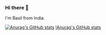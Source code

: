 ### Hi there 👋

I'm Basil from India.

[![Anurag's GitHub stats](https://github-readme-stats.vercel.app/api?username=basilmaben)](https://github.com/anuraghazra/github-readme-stats)
[!Anurag's GitHub stats](https://github-readme-stats.vercel.app/api?username=basilmaben&show_icons=true)
